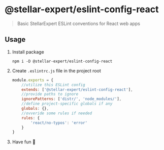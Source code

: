 # @stellar-expert/eslint-config-react

> Basic StellarExpert ESLint conventions for React web apps 

## Usage

1. Install package

    ```
    npm i -D @stellar-expert/eslint-config-react
    ```

2. Create `.eslintrc.js` file in the project root

    ```js
    module.exports = {
        //utilize this ESLint config
        extends: ['@stellar-expert/eslint-config-react'],
        //provide paths to ignore
        ignorePatterns: ['distr/', 'node_modules/'],
        //define project-specific globals if any
        globals: {},
        //ovveride some rules if needed
        rules: {
            'react/no-typos': 'error'
        }
    }
    ```

3. Have fun 🚀